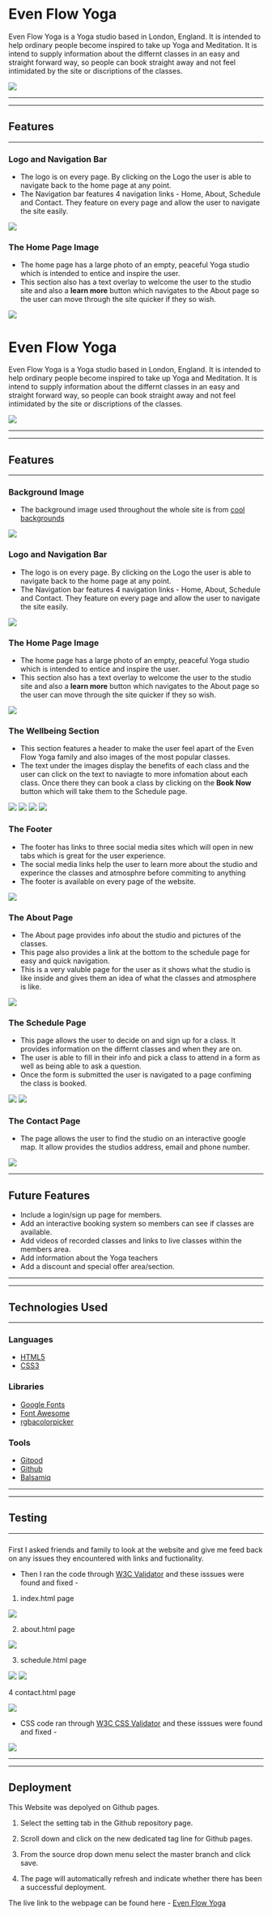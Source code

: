 # Even Flow Yoga
Even Flow Yoga is a Yoga studio based in London, England. It is intended to help ordinary people become inspired to take up Yoga and Meditation. It is intend to supply information about the differnt classes in an easy and straight forward way, so people can book straight away and not feel intimidated by the site or discriptions of the classes.

<img src="assets/images/evenflow.png">

-----
-----
## Features
-----
###  Logo and Navigation Bar
* The logo is on every page. By clicking on the Logo the user is able to navigate back to the home page at any point.
* The Navigation bar features 4 navigation links - Home, About, Schedule and Contact. They feature on every page and allow the user to navigate the site easily.

<img src="assets/images/Screenshot of nav bar.png">

### The Home Page Image 
* The home page has a large photo of an empty, peaceful Yoga studio which is intended to entice and inspire the user.
* This section also has a text overlay to welcome the user to the studio site and also a **learn more** button which navigates to the About page so the user can move through the site quicker if they so wish.

<img src="assets/images/Screenshot of EFYoga Studio.png">

# Even Flow Yoga
Even Flow Yoga is a Yoga studio based in London, England. It is intended to help ordinary people become inspired to take up Yoga and Meditation. It is intend to supply information about the differnt classes in an easy and straight forward way, so people can book straight away and not feel intimidated by the site or discriptions of the classes.

<img src="assets/images/evenflow.png">

-----
-----
## Features
-----
### Background Image

* The background image used throughout the whole site is from [cool backgrounds](https://coolbackgrounds.io)

<img src="assets/images/cool-background.png">

###  Logo and Navigation Bar
* The logo is on every page. By clicking on the Logo the user is able to navigate back to the home page at any point.
* The Navigation bar features 4 navigation links - Home, About, Schedule and Contact. They feature on every page and allow the user to navigate the site easily.

<img src="assets/images/Screenshot of nav bar.png">

### The Home Page Image 
* The home page has a large photo of an empty, peaceful Yoga studio which is intended to entice and inspire the user.
* This section also has a text overlay to welcome the user to the studio site and also a **learn more** button which navigates to the About page so the user can move through the site quicker if they so wish.

<img src="assets/images/Screenshot of EFYoga Studio.png">

### The Wellbeing Section
* This section features a header to make the user feel apart of the Even Flow Yoga family and also images of the most popular classes.
* The text under the images display the benefits of each class and the user can click on the text to naviagte to more infomation about each class. Once there they can book a class by clicking on the **Book Now** button which will take them to the Schedule page.

<img src="assets/images/Screenshot of wellbeing section.png">

<img src="assets/images/Screenshot beginners.png">

<img src="assets/images/Screenshot ash.png">

<img src="assets/images/Screenshot medi.png">

### The Footer
* The footer has links to three social media sites which will open in new tabs which is great for the user experience.
* The social media links help the user to learn more about the studio and experince the classes and atmosphre before commiting to anything
* The footer is available on every page of the website.

<img src="assets/images/Screenshot social media.png">

### The About Page
* The About page provides info about the studio and pictures of the classes.
* This page also provides a link at the bottom to the schedule page for easy and quick navigation.
* This is a very valuble page for the user as it shows what the studio is like inside and gives them an idea of what the classes and atmosphere is like.

<img src="assets/images/Screenshot about.png">

### The Schedule Page
* This page allows the user to decide on and sign up for a class. It provides information on the differnt classes and when they are on.
* The user is able to fill in their info and pick a class to attend in a form as well as being able to ask a question.
* Once the form is submitted the user is navigated to a page confiming the class is booked.

<img src="assets/images/Screenshot sched.png">

<img src="assets/images/Screenshot book.png">

### The Contact Page
* The page allows the user to find the studio on an interactive google map. It allow provides the studios address, email and phone number.

<img src="assets/images/Screenshot contact.png">

------
## Future Features
* Include a login/sign up page for members.
* Add an interactive booking system so members can see if classes are available.
* Add videos of recorded classes and links to live classes within the members area.
* Add information about the Yoga teachers
* Add a discount and special offer area/section.
-----
-----
## Technologies Used
------
### Languages
* [HTML5](https://en.wikipedia.org/wiki/HTML5)
* [CSS3](https://en.wikipedia.org/wiki/CSS)

### Libraries
* [Google Fonts](https://fonts.google.com/)
* [Font Awesome](https://fontawesome.com/)
* [rgbacolorpicker](https://rgbacolorpicker.com/)

### Tools
* [Gitpod](https://www.gitpod.io/)
* [Github](https://github.com/)
* [Balsamiq](https://balsamiq.com/)

-------
--------
## Testing
------
###
First I asked friends and family to look at the website and give me feed back on any issues they encountered with links and fuctionality. 
* Then I ran the code through [W3C Validator](https://validator.w3.org/) and these isssues were found and fixed -
1. index.html page
 
 <img src="assets/images/Screenshot code 1.png">

 2. about.html page

 <img src="assets/images/Screenshot code 2.png">
   
3. schedule.html page

<img src="assets/images/Screenshot code 3.png">
<img src="assets/images/Screenshot code 4.png">

4 contact.html page

<img src="assets/images/Screenshot code 5.png">

* CSS code ran through [W3C CSS Validator](https://validator.w3.org)   and these isssues were found and fixed -

<img src="assets/images/Screenshot CSS Code.png">

-----
-----
## Deployment

This Website was depolyed on Github pages.

1. Select the setting tab in the Github repository page.

2. Scroll down and click on the new dedicated tag line for Github pages.

3. From the source drop down menu select the master branch and click save.

4. The page will automatically refresh and indicate whether there has been a successful deployment.

The live link to the webpage can be found here - [Even Flow Yoga](https://j-r77-stack.github.io/Even-Flow-Yoga/)
